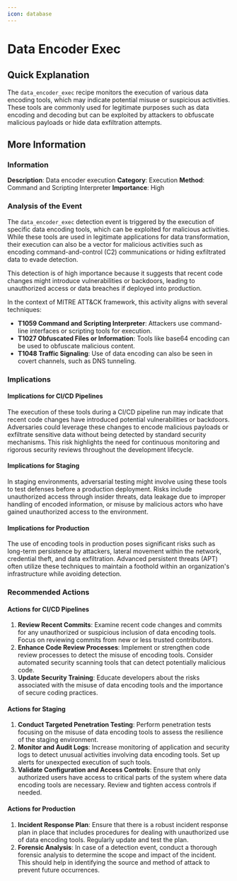 ```yaml
---
icon: database
---
```


# Data Encoder Exec

## Quick Explanation

The `data_encoder_exec` recipe monitors the execution of various data encoding tools, which may indicate potential misuse or suspicious activities. These tools are commonly used for legitimate purposes such as data encoding and decoding but can be exploited by attackers to obfuscate malicious payloads or hide data exfiltration attempts.

## More Information

### Information

**Description**: Data encoder execution **Category**: Execution **Method**: Command and Scripting Interpreter **Importance**: High

### Analysis of the Event

The `data_encoder_exec` detection event is triggered by the execution of specific data encoding tools, which can be exploited for malicious activities. While these tools are used in legitimate applications for data transformation, their execution can also be a vector for malicious activities such as encoding command-and-control (C2) communications or hiding exfiltrated data to evade detection.

This detection is of high importance because it suggests that recent code changes might introduce vulnerabilities or backdoors, leading to unauthorized access or data breaches if deployed into production.

In the context of MITRE ATT\&CK framework, this activity aligns with several techniques:

* **T1059 Command and Scripting Interpreter**: Attackers use command-line interfaces or scripting tools for execution.
* **T1027 Obfuscated Files or Information**: Tools like base64 encoding can be used to obfuscate malicious content.
* **T1048 Traffic Signaling**: Use of data encoding can also be seen in covert channels, such as DNS tunneling.

### Implications

#### Implications for CI/CD Pipelines

The execution of these tools during a CI/CD pipeline run may indicate that recent code changes have introduced potential vulnerabilities or backdoors. Adversaries could leverage these changes to encode malicious payloads or exfiltrate sensitive data without being detected by standard security mechanisms. This risk highlights the need for continuous monitoring and rigorous security reviews throughout the development lifecycle.

#### Implications for Staging

In staging environments, adversarial testing might involve using these tools to test defenses before a production deployment. Risks include unauthorized access through insider threats, data leakage due to improper handling of encoded information, or misuse by malicious actors who have gained unauthorized access to the environment.

#### Implications for Production

The use of encoding tools in production poses significant risks such as long-term persistence by attackers, lateral movement within the network, credential theft, and data exfiltration. Advanced persistent threats (APT) often utilize these techniques to maintain a foothold within an organization's infrastructure while avoiding detection.

### Recommended Actions

#### Actions for CI/CD Pipelines

1. **Review Recent Commits**: Examine recent code changes and commits for any unauthorized or suspicious inclusion of data encoding tools. Focus on reviewing commits from new or less trusted contributors.
2. **Enhance Code Review Processes**: Implement or strengthen code review processes to detect the misuse of encoding tools. Consider automated security scanning tools that can detect potentially malicious code.
3. **Update Security Training**: Educate developers about the risks associated with the misuse of data encoding tools and the importance of secure coding practices.

#### Actions for Staging

1. **Conduct Targeted Penetration Testing**: Perform penetration tests focusing on the misuse of data encoding tools to assess the resilience of the staging environment.
2. **Monitor and Audit Logs**: Increase monitoring of application and security logs to detect unusual activities involving data encoding tools. Set up alerts for unexpected execution of such tools.
3. **Validate Configuration and Access Controls**: Ensure that only authorized users have access to critical parts of the system where data encoding tools are necessary. Review and tighten access controls if needed.

#### Actions for Production

1. **Incident Response Plan**: Ensure that there is a robust incident response plan in place that includes procedures for dealing with unauthorized use of data encoding tools. Regularly update and test the plan.
2. **Forensic Analysis**: In case of a detection event, conduct a thorough forensic analysis to determine the scope and impact of the incident. This should help in identifying the source and method of attack to prevent future occurrences.
